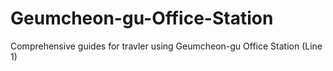 # Geumcheon-gu-Office-Station
Comprehensive guides for travler using Geumcheon-gu Office Station (Line 1)
